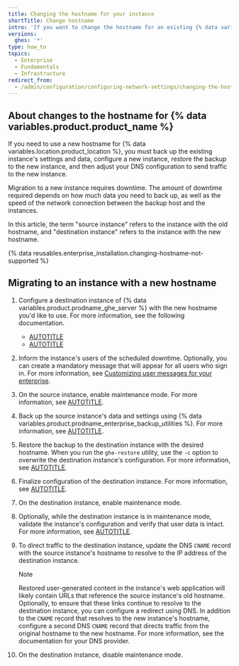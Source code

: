 ```yaml
---
title: Changing the hostname for your instance
shortTitle: Change hostname
intro: 'If you want to change the hostname for an existing {% data variables.product.prodname_ghe_server %} instance, you must restore the settings and data to a new instance.'
versions:
  ghes: '*'
type: how_to
topics:
  - Enterprise
  - Fundamentals
  - Infrastructure
redirect_from:
  - /admin/configuration/configuring-network-settings/changing-the-hostname-for-your-instance
---
```


## About changes to the hostname for {% data variables.product.product_name %}

If you need to use a new hostname for {% data variables.location.product_location %}, you must back up the existing instance's settings and data, configure a new instance, restore the backup to the new instance, and then adjust your DNS configuration to send traffic to the new instance.

Migration to a new instance requires downtime. The amount of downtime required depends on how much data you need to back up, as well as the speed of the network connection between the backup host and the instances.

In this article, the term "source instance" refers to the instance with the old hostname, and "destination instance" refers to the instance with the new hostname.

{% data reusables.enterprise_installation.changing-hostname-not-supported %}

## Migrating to an instance with a new hostname

1. Configure a destination instance of {% data variables.product.prodname_ghe_server %} with the new hostname you'd like to use. For more information, see the following documentation.

   * [AUTOTITLE](/admin/installation/setting-up-a-github-enterprise-server-instance)
   * [AUTOTITLE](/admin/configuration/configuring-network-settings/configuring-the-hostname-for-your-instance)
1. Inform the instance's users of the scheduled downtime. Optionally, you can create a mandatory message that will appear for all users who sign in. For more information, see [Customizing user messages for your enterprise](/admin/managing-accounts-and-repositories/communicating-information-to-users-in-your-enterprise/customizing-user-messages-for-your-enterprise#creating-a-mandatory-message).
1. On the source instance, enable maintenance mode. For more information, see [AUTOTITLE](/admin/administering-your-instance/configuring-maintenance-mode/enabling-and-scheduling-maintenance-mode#enabling-maintenance-mode-immediately-or-scheduling-a-maintenance-window-for-a-later-time).
1. Back up the source instance's data and settings using {% data variables.product.prodname_enterprise_backup_utilities %}. For more information, see [AUTOTITLE](/admin/backing-up-and-restoring-your-instance/configuring-backups-on-your-instance).
1. Restore the backup to the destination instance with the desired hostname. When you run the `ghe-restore` utility, use the `-c` option to overwrite the destination instance's configuration. For more information, see [AUTOTITLE](/admin/backing-up-and-restoring-your-instance/configuring-backups-on-your-instance).
1. Finalize configuration of the destination instance. For more information, see [AUTOTITLE](/admin/configuration).
1. On the destination instance, enable maintenance mode.
1. Optionally, while the destination instance is in maintenance mode, validate the instance's configuration and verify that user data is intact. For more information, see [AUTOTITLE](/admin/administering-your-instance/configuring-maintenance-mode/enabling-and-scheduling-maintenance-mode#validating-changes-in-maintenance-mode-using-the-ip-exception-list).
1. To direct traffic to the destination instance, update the DNS `CNAME` record with the source instance's hostname to resolve to the IP address of the destination instance.

   > [!NOTE]
   > Restored user-generated content in the instance's web application will likely contain URLs that reference the source instance's old hostname. Optionally, to ensure that these links continue to resolve to the destination instance, you can configure a redirect using DNS. In addition to the `CNAME` record that resolves to the new instance's hostname, configure a second DNS `CNAME` record that directs traffic from the original hostname to the new hostname. For more information, see the documentation for your DNS provider.

1. On the destination instance, disable maintenance mode.
